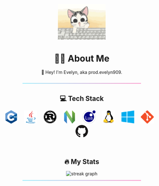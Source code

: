 <div align="center">
    <img src="img/cute-cat-typing.gif" width="30%">
</div>

###

<h1 align="Center">👨‍💻 About Me</h1>
<p align="center">🤝 Hey! I'm Evelyn, aka prod.evelyn909.</p>
<div align="center">
    <img src="img/gradient.png" width="75%" alt="Gradient image"/>
</div>

###

<h2 align="center">💻 Tech Stack</h2>
<p align="center">
    <img src="https://raw.githubusercontent.com/devicons/devicon/master/icons/cplusplus/cplusplus-original.svg" alt="cplusplus" width="42" height="42"/>
    <img width="12"/>
    <img src="https://raw.githubusercontent.com/devicons/devicon/master/icons/java/java-original.svg" alt="markdown" width="42" height="42"/>
    <img width="12"/>
    <img src="https://raw.githubusercontent.com/devicons/devicon/master/icons/rust/rust-original.svg" alt="bash" width="42" height="42"/>
    <img width="12"/>
    <img src="https://raw.githubusercontent.com/devicons/devicon/master/icons/neovim/neovim-original.svg" alt="bash" width="42" height="42"/>
    <img width="12"/>
    <img src="https://raw.githubusercontent.com/devicons/devicon/master/icons/lua/lua-original.svg" alt="bash" width="42" height="42"/>
    <img width="12"/>
    <img src="https://raw.githubusercontent.com/devicons/devicon/master/icons/linux/linux-original.svg" alt="linux" width="42" height="42"/></a>
    <img width="12"/>
    <img src="https://raw.githubusercontent.com/devicons/devicon/master/icons/windows8/windows8-original.svg" alt="windows" width="42" height="42"/>
    <img width="12"/>
    <img src="https://raw.githubusercontent.com/devicons/devicon/master/icons/git/git-original.svg" alt="git" width="42" height="42"/>
    <img width="12"/>
    <img src="https://raw.githubusercontent.com/devicons/devicon/master/icons/github/github-original.svg" alt="github" width="42" height="42"/>
</p>
<img />

###

<h2 align="center">🔥 My Stats</h2>
<div align="center">
    <img src="https://github-readme-stats.vercel.app/api/top-langs/?username=DrainerEvelyn&theme=dracula&hide_border=false&include_all_commits=false&count_private=false&layout=compact" alt="streak graph"/>
</div>
<div align="center">
    <img src="img/gradient.png" width="75%" alt="Gradient image"/>
</div>

###
